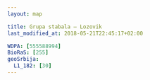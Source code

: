 ```yaml
---
layout: map

title: Grupa stabala – Lozovik
last_modified_at: 2018-05-21T22:45:17+02:00

WDPA: [555588994]
BioRaS: [255]
geoSrbija:
  L1_182: [30]
---
```

